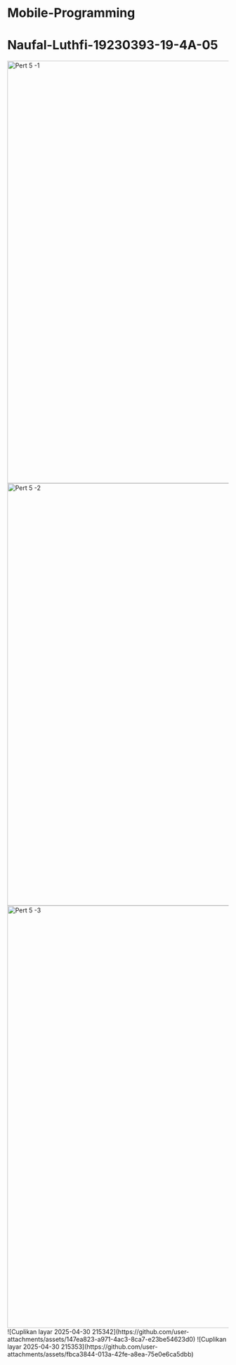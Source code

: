 # Mobile-Programming
# Naufal-Luthfi-19230393-19-4A-05
<img width="960" alt="Pert 5 -1" src="https://github.com/user-attachments/assets/9b9cec94-7700-4a90-95c3-34429cb5cd43" />
<img width="960" alt="Pert 5 -2" src="https://github.com/user-attachments/assets/cb22fc8c-99cc-44f2-b523-76e418ffed4a" />
<img width="960" alt="Pert 5 -3" src="https://github.com/user-attachments/assets/81ebe3c2-dbb9-4aec-b81f-b206d6f4a385" />
![Cuplikan layar 2025-04-30 215342](https://github.com/user-attachments/assets/147ea823-a971-4ac3-8ca7-e23be54623d0)
![Cuplikan layar 2025-04-30 215353](https://github.com/user-attachments/assets/fbca3844-013a-42fe-a8ea-75e0e6ca5dbb)



